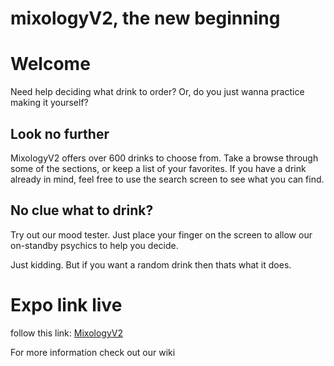 # mixologyV2, the new beginning

# Welcome

Need help deciding what drink to order? Or, do you just wanna practice making it yourself? 

## Look no further

MixologyV2 offers over 600 drinks to choose from. Take a browse through some of the sections, or keep a list of your favorites.
If you have a drink already in mind, feel free to use the search screen to see what you can find.

## No clue what to drink?

Try out our mood tester. Just place your finger on the screen to allow our on-standby psychics to help you decide. 

Just kidding. But if you want a random drink then thats what it does.


# Expo link live

follow this link: [MixologyV2](https://expo.io/@mikrowil/projects/Mixology) 


For more information check out our wiki


